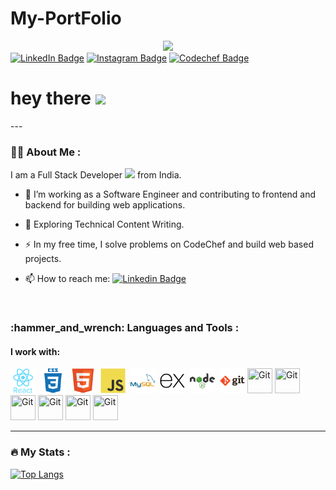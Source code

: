 # My-PortFolio

<div id="header" align="center">
  <img src="[https://media.giphy.com/media/M9gbBd9nbDrOTu1Mqx/giphy.gif](https://media.giphy.com/media/hqU2KkjW5bE2v2Z7Q2/giphy.gif?cid=ecf05e47wmsm1bx2hwk2dddahg2hkctnwkdbkiyeer9b8t7s&ep=v1_gifs_related&rid=giphy.gif&ct=ts)" width="100"/>
</div>

<div id="badges">
  <a href = "https://www.linkedin.com/in/shubham-darekar-236424257/"><img src="https://img.shields.io/badge/LinkedIn-blue?style=for-the-badge&logo=linkedin&logoColor=white" alt="LinkedIn Badge"/></a>
  <a href = "https://www.instagram.com/shubhamdarekar__415/"><img src="https://img.shields.io/badge/Instagram-white?style=for-the-badge&logo=instagram&logoColor=hex" alt="Instagram Badge"/></a>
  <a href = "https://www.codechef.com/users/shubham_415"><img src="https://img.shields.io/badge/Codechef-brown?style=for-the-badge&logo=codechef&logoColor=white" alt="Codechef Badge"/></a>
</div>

<h1>
  hey there
  <img src="https://media.giphy.com/media/hvRJCLFzcasrR4ia7z/giphy.gif" width="30px"/>
</h1>
---

### :man_technologist: About Me :
I am a Full Stack Developer <img src="https://media.giphy.com/media/WUlplcMpOCEmTGBtBW/giphy.gif" width="30"> from India.

- :telescope: I’m working as a Software Engineer and contributing to frontend and backend for building web applications.

- :seedling: Exploring Technical Content Writing.

- :zap: In my free time, I solve problems on CodeChef and build web based projects.

- :mailbox: How to reach me: [![Linkedin Badge](https://img.shields.io/badge/-LikedIn-blue?style=flat&logo=Linkedin&logoColor=white)]([your-linkedin-url](https://www.linkedin.com/in/shubham-darekar-236424257/))

<br>

<h3>:hammer_and_wrench: Languages and Tools :</h3>
<h4>I work with:</h4>
<div>
  <img src="https://github.com/devicons/devicon/blob/master/icons/react/react-original-wordmark.svg" title="React" alt="React" width="40" height="40"/>&nbsp;
  <img src="https://github.com/devicons/devicon/blob/master/icons/css3/css3-plain-wordmark.svg"  title="CSS3" alt="CSS" width="40" height="40"/>&nbsp;
  <img src="https://github.com/devicons/devicon/blob/master/icons/html5/html5-original.svg" title="HTML5" alt="HTML" width="40" height="40"/>&nbsp;
  <img src="https://github.com/devicons/devicon/blob/master/icons/javascript/javascript-original.svg" title="JavaScript" alt="JavaScript" width="40" height="40"/>&nbsp;
  <img src="https://github.com/devicons/devicon/blob/master/icons/mysql/mysql-original-wordmark.svg" title="MySQL"  alt="MySQL" width="40" height="40"/>&nbsp;
  <img src="https://github.com/devicons/devicon/blob/master/icons/express/express-original.svg" title="NodeJS" alt="NodeJS" width="40" height="40"/>&nbsp;
  <img src="https://github.com/devicons/devicon/blob/master/icons/nodejs/nodejs-original-wordmark.svg" title="NodeJS" alt="NodeJS" width="40" height="40"/>&nbsp;
  <img src="https://github.com/devicons/devicon/blob/master/icons/git/git-original-wordmark.svg" title="Git" **alt="Git" width="40" height="40"/>
  <img src="https://cdn.jsdelivr.net/gh/devicons/devicon@latest/icons/cplusplus/cplusplus-original.svg" title="Git" **alt="Git" width="40" height="40"/>
  <img src="https://cdn.jsdelivr.net/gh/devicons/devicon@latest/icons/bootstrap/bootstrap-original.svg" title="Git" **alt="Git" width="40" height="40"/>
  <img src="https://cdn.jsdelivr.net/gh/devicons/devicon@latest/icons/python/python-original.svg" title="Git" **alt="Git" width="40" height="40"/>
  <img src="https://cdn.jsdelivr.net/gh/devicons/devicon@latest/icons/java/java-original.svg" title="Git" **alt="Git" width="40" height="40"/>
  <img src="https://cdn.jsdelivr.net/gh/devicons/devicon@latest/icons/bash/bash-original.svg" title="Git" **alt="Git" width="40" height="40"/>
  <img src="https://cdn.jsdelivr.net/gh/devicons/devicon@latest/icons/docker/docker-original.svg" title="Git" **alt="Git" width="40" height="40"/>
</div>

---

### :fire: My Stats :

[![Top Langs](https://github-readme-stats.vercel.app/api/top-langs/?username=Shubham0D4&layout=compact&theme=transparent)](https://github.com/anuraghazra/github-readme-stats)

